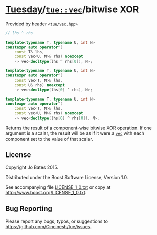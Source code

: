 [Tuesday](../../../README.md)/[`tue::vec`](../../headers/vec.md)/bitwise XOR
============================================================================
Provided by header [`<tue/vec.hpp>`](../../headers/vec.md)

```c++
// lhs ^ rhs

template<typename T, typename U, int N>
constexpr auto operator^(
    const T& lhs,
    const vec<U, N>& rhs) noexcept
    -> vec<decltype(lhs ^ rhs[0]), N>;

template<typename T, typename U, int N>
constexpr auto operator^(
    const vec<T, N>& lhs,
    const U& rhs) noexcept
    -> vec<decltype(lhs[0] ^ rhs), N>;

template<typename T, typename U, int N>
constexpr auto operator^(
    const vec<T, N>& lhs,
    const vec<U, N>& rhs) noexcept
    -> vec<decltype(lhs[0] ^ rhs[0]), N>;
```

Returns the result of a component-wise bitwise XOR operation. If one argument is
a scalar, the result will be as if it were a [`vec`](../../headers/vec.md) with
each component set to the value of that scalar.

License
-------
Copyright Jo Bates 2015.

Distributed under the Boost Software License, Version 1.0.

See accompanying file [LICENSE_1_0.txt](../../../LICENSE_1_0.txt) or copy at
http://www.boost.org/LICENSE_1_0.txt.

Bug Reporting
-------------
Please report any bugs, typos, or suggestions to
https://github.com/Cincinesh/tue/issues.

